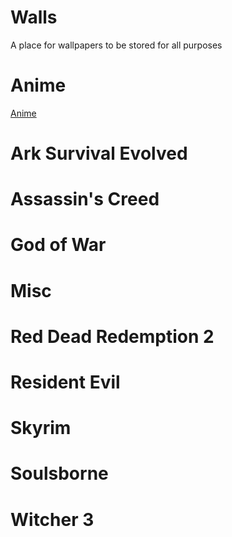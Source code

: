 # Walls

A place for wallpapers to be stored for all purposes

# Anime
[Anime]([https://github.com/FallenSlayer226/Walls/tree/main/Anime])

# Ark Survival Evolved

# Assassin's Creed

# God of War

# Misc

# Red Dead Redemption 2

# Resident Evil

# Skyrim

# Soulsborne

# Witcher 3
